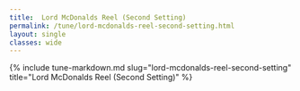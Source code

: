```yaml
---
title:  Lord McDonalds Reel (Second Setting)
permalink: /tune/lord-mcdonalds-reel-second-setting.html
layout: single
classes: wide
---
```

{% include tune-markdown.md slug="lord-mcdonalds-reel-second-setting" title="Lord McDonalds Reel (Second Setting)" %}
